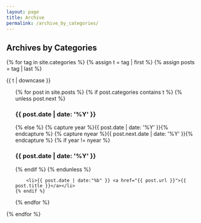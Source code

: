 ```yaml
---
layout: page
title: Archive
permalink: /archive_by_categories/
---
```


<h2>Archives by Categories</h2>
{% for tag in site.categories %}
  {% assign t = tag | first %}
  {% assign posts = tag | last %}

<a name="{{#t | slugify}}">{{ t | downcase }}</a>

<ul>
  {% for post in site.posts %}
    {% if post.categories contains t %}
        {% unless post.next %}
          <h3>{{ post.date | date: '%Y' }}</h3>
        {% else %}
          {% capture year %}{{ post.date | date: '%Y' }}{% endcapture %}
          {% capture nyear %}{{ post.next.date | date: '%Y' }}{% endcapture %}
          {% if year != nyear %}
            <h3>{{ post.date | date: '%Y' }}</h3>
          {% endif %}
        {% endunless %}

        <li>{{ post.date | date:"%b" }} <a href="{{ post.url }}">{{ post.title }}</a></li>
    {% endif %}
  {% endfor %}
</ul>
{% endfor %}
